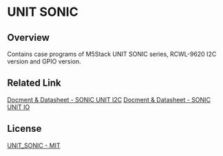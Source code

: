 # UNIT SONIC

## Overview

Contains case programs of M5Stack UNIT SONIC series, RCWL-9620 I2C version and GPIO version.

## Related Link

[Docment & Datasheet - SONIC UNIT I2C](https://docs.m5stack.com/en/unit/sonic.i2c)
[Docment & Datasheet - SONIC UNIT IO](https://docs.m5stack.com/en/unit/sonic.io)

## License

[UNIT_SONIC - MIT](LICENSE)
